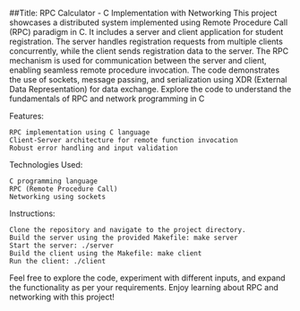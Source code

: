 ##Title: RPC Calculator - C Implementation with Networking
This project showcases a distributed system implemented using Remote Procedure Call (RPC) paradigm in C. It includes a server and client application for student registration. The server handles registration requests from multiple clients concurrently, while the client sends registration data to the server. The RPC mechanism is used for communication between the server and client, enabling seamless remote procedure invocation. The code demonstrates the use of sockets, message passing, and serialization using XDR (External Data Representation) for data exchange. Explore the code to understand the fundamentals of RPC and network programming in C

Features:

    RPC implementation using C language
    Client-Server architecture for remote function invocation
    Robust error handling and input validation

Technologies Used:

    C programming language
    RPC (Remote Procedure Call)
    Networking using sockets

Instructions:

    Clone the repository and navigate to the project directory.
    Build the server using the provided Makefile: make server
    Start the server: ./server
    Build the client using the Makefile: make client
    Run the client: ./client

Feel free to explore the code, experiment with different inputs, and expand the functionality as per your requirements. Enjoy learning about RPC and networking with this project!
